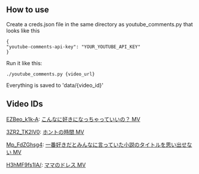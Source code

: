 ## How to use

Create a creds.json file in the same directory as youtube_comments.py that looks like this

```
{
"youtube-comments-api-key": "YOUR_YOUTUBE_API_KEY"
}
```

Run it like this:

```
./youtube_comments.py {video_url}
```

Everything is saved to 'data/{video_id}'

## Video IDs

[EZBeo_k1k-A](data/EZBeo_k1k-A): [こんなに好きになっちゃっていいの？ MV](https://www.youtube.com/watch?v=EZBeo_k1k-A)

[3ZR2_TK2lV0](data/3ZR2_TK2lV0): [ホントの時間 MV](https://www.youtube.com/watch?v=3ZR2_TK2lV0)

[Mp_FdZGhsg4](data/Mp_FdZGhsg4): [一番好きだとみんなに言っていた小説のタイトルを思い出せない MV](https://www.youtube.com/watch?v=Mp_FdZGhsg4)

[H3hMF9fs1IA/](data/H3hMF9fs1IA): [ママのドレス MV](https://www.youtube.com/watch?v=H3hMF9fs1IA)
